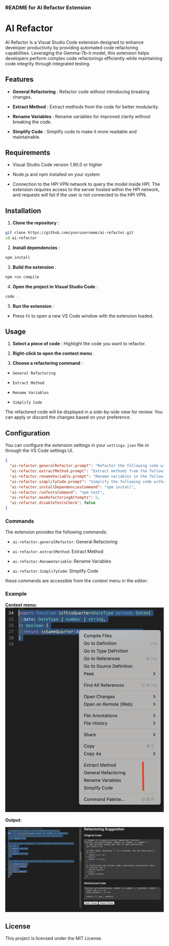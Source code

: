 ### README for AI Refactor Extension

# AI Refactor

AI Refactor is a Visual Studio Code extension designed to enhance developer productivity by providing automated code refactoring capabilities. Leveraging the Gemma-7b-it model, this extension helps developers perform complex code refactorings efficiently while maintaining code integrity through integrated testing.

## Features

- **General Refactoring** : Refactor code without introducing breaking changes.

- **Extract Method** : Extract methods from the code for better modularity.

- **Rename Variables** : Rename variables for improved clarity without breaking the code.

- **Simplify Code** : Simplify code to make it more readable and maintainable.

## Requirements

- Visual Studio Code version 1.90.0 or higher

- Node.js and npm installed on your system

- Connection to the HPI VPN network to query the model inside HPI. The extension requires access to the server hosted within the HPI network, and requests will fail if the user is not connected to the HPI VPN.

## Installation

1. **Clone the repository** :

```sh
git clone https://github.com/yourusername/ai-refactor.git
cd ai-refactor
```

2. **Install dependencies** :

```sh
npm install
```

3. **Build the extension** :

```sh
npm run compile
```

4. **Open the project in Visual Studio Code** :

```sh
code .
```

5. **Run the extension** :

- Press `F5` to open a new VS Code window with the extension loaded.

## Usage

1. **Select a piece of code** : Highlight the code you want to refactor.

2. **Right-click to open the context menu** .

3. **Choose a refactoring command** :

- `General Refactoring`

- `Extract Method`

- `Rename Variables`

- `Simplify Code`

The refactored code will be displayed in a side-by-side view for review. You can apply or discard the changes based on your preference.

## Configuration

You can configure the extension settings in your `settings.json` file or through the VS Code settings UI.

```json
{
  "ai-refactor.generalRefactor.prompt": "Refactor the following code without introducing breaking changes:",
  "ai-refactor.extractMethod.prompt": "Extract methods from the following code without introducing breaking changes:",
  "ai-refactor.renameVariable.prompt": "Rename variables in the following code for better clarity without introducing breaking changes:",
  "ai-refactor.simplifyCode.prompt": "Simplify the following code without introducing breaking changes:",
  "ai-refactor.installDependenciesCommand": "npm install",
  "ai-refactor.runTestsCommand": "npm test",
  "ai-refactor.maxRefactoringAttempts": 5,
  "ai-refactor.disableTestsCheck": false
}
```

### Commands

The extension provides the following commands:

- `ai-refactor.generalRefactor`: General Refactoring

- `ai-refactor.extractMethod`: Extract Method

- `ai-refactor.RenameVariable`: Rename Variables

- `ai-refactor.SimplifyCode`: Simplify Code

these commands are accessible from the context menu in the editor:

### Example

**Context menu:**
![New actions inside the context menu](https://github.com/abzokhattab/ai-refactor/blob/main/images/context-menu.png?raw=true)

**Output:**

![Model output](https://github.com/abzokhattab/ai-refactor/blob/main/images/output.png?raw=true)

## License

This project is licensed under the MIT License.
